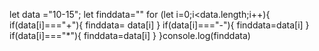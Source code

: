 let data ="10-15";
let finddata=""
for (let i=0;i<data.length;i++){
  if(data[i]==="+"){
finddata= data[i]
  }
    if(data[i]==="-"){
      finddata=data[i]
    }
      if(data[i]==="*"){
        finddata=data[i]
}
}console.log(finddata)
